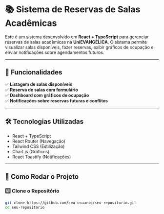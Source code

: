 # 📚 Sistema de Reservas de Salas Acadêmicas

Este é um sistema desenvolvido em **React + TypeScript** para gerenciar reservas de salas acadêmicas na **UniEVANGÉLICA**. O sistema permite visualizar salas disponíveis, fazer reservas, exibir gráficos de ocupação e enviar notificações sobre agendamentos futuros.

---

## 🚀 Funcionalidades
✅ **Listagem de salas disponíveis**  
✅ **Reserva de salas com formulário**  
✅ **Dashboard com gráficos de ocupação**  
✅ **Notificações sobre reservas futuras e conflitos**  

---

## 🛠️ **Tecnologias Utilizadas**
- React + TypeScript  
- React Router (Navegação)  
- Tailwind CSS (Estilização)  
- Chart.js (Gráficos)  
- React Toastify (Notificações)  

---

## 🔧 **Como Rodar o Projeto**

### **1️⃣ Clone o Repositório**
```bash
git clone https://github.com/seu-usuario/seu-repositorio.git
cd seu-repositorio
